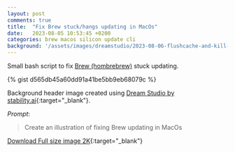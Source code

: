 ```yaml
---
layout: post
comments: true
title:  "Fix Brew stuck/hangs updating in MacOs"
date:   2023-08-05 10:53:45 +0200
categories: brew macos silicon update cli
background: '/assets/images/dreamstudio/2023-08-06-flushcache-and-kill-mDNSResponder.jpg'
---
```


Small bash script to fix [Brew (hombrebrew)](https://brew.sh/index) stuck updating.

{% gist d565db45a60dd91a41be5bb9eb68079c %}

Background header image created using [Dream Studio by stability.ai](https://dreamstudio.ai){:target="_blank"}.

*Prompt*:
> Create an illustration of fixing Brew updating in MacOs

[Download Full size image 2K](/assets/images/dreamstudio/2K/2023-08-05-fix-brew-stuck-updating.png){:target="_blank"}
